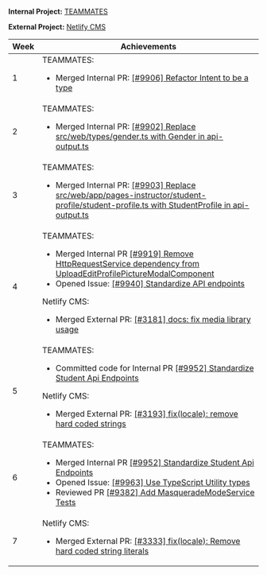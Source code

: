 **Internal Project:** [TEAMMATES](https://github.com/TEAMMATES/teammates)

**External Project:** [Netlify CMS](https://github.com/netlify/netlify-cms)

Week | Achievements
---- | ------------
1 | TEAMMATES: <ul><li>Merged Internal PR: [[#9906] Refactor Intent to be a type](https://github.com/TEAMMATES/teammates/pull/9908) </li></ul>
2 | TEAMMATES: <ul><li>Merged Internal PR: [[#9902] Replace src/web/types/gender.ts with Gender in api-output.ts](https://github.com/TEAMMATES/teammates/pull/9909)</li></ul>
3 | TEAMMATES: <ul><li>Merged Internal PR: [[#9903] Replace src/web/app/pages-instructor/student-profile/student-profile.ts with StudentProfile in api-output.ts](https://github.com/TEAMMATES/teammates/pull/9928)</li></ul>
4 | TEAMMATES: <ul><li>Merged Internal PR [[#9919] Remove HttpRequestService dependency from UploadEditProfilePictureModalComponent](https://github.com/TEAMMATES/teammates/pull/9937)</li><li>Opened Issue: [[#9940] Standardize API endpoints](https://github.com/TEAMMATES/teammates/issues/9940)</li></ul> Netlify CMS: <ul><li>Merged External PR: [[#3181] docs: fix media library usage](https://github.com/netlify/netlify-cms/pull/3181)</li></ul>
5 | TEAMMATES: <ul><li>Committed code for Internal PR [[#9952] Standardize Student Api Endpoints](https://github.com/TEAMMATES/teammates/pull/9951)</li></ul>Netlify CMS: <ul><li>Merged External PR: [[#3193] fix(locale): remove hard coded strings](https://github.com/netlify/netlify-cms/pull/3193)</li></ul>
6 | TEAMMATES: <ul><li>Merged Internal PR [[#9952] Standardize Student Api Endpoints](https://github.com/TEAMMATES/teammates/pull/9951)</li><li>Opened Issue: [[#9963] Use TypeScript Utility types](https://github.com/TEAMMATES/teammates/issues/9963)</li><li>Reviewed PR [[#9382] Add MasqueradeModeService Tests](https://github.com/TEAMMATES/teammates/pull/9955)</li></ul>
7 | Netlify CMS: <ul><li>Merged External PR: [[#3333] fix(locale): Remove hard coded string literals](https://github.com/netlify/netlify-cms/pull/3333)</li></ul>